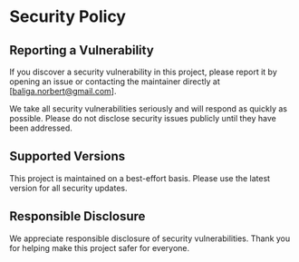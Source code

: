 # Security Policy

## Reporting a Vulnerability

If you discover a security vulnerability in this project, please report it by opening an issue or contacting the maintainer directly at [baliga.norbert@gmail.com].

We take all security vulnerabilities seriously and will respond as quickly as possible. Please do not disclose security issues publicly until they have been addressed.

## Supported Versions

This project is maintained on a best-effort basis. Please use the latest version for all security updates.

## Responsible Disclosure

We appreciate responsible disclosure of security vulnerabilities. Thank you for helping make this project safer for everyone.
